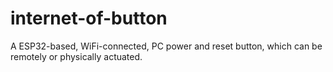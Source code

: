 # internet-of-button

A ESP32-based, WiFi-connected, PC power and reset button, which can be remotely or physically actuated.

